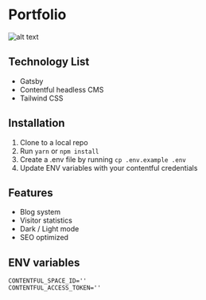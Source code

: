 # Portfolio
![alt text](https://i.ibb.co/dW2b8mb/portfolio.png)
## Technology List
-   Gatsby
-   Contentful headless CMS
-   Tailwind CSS

## Installation
1.  Clone to a local repo
2. Run ```yarn``` or ```npm install```
3. Create a .env file by running ```cp .env.example .env```
4. Update ENV variables with your contentful credentials

## Features
- Blog system
- Visitor statistics
- Dark / Light mode
- SEO optimized

## ENV variables
```
CONTENTFUL_SPACE_ID=''
CONTENTFUL_ACCESS_TOKEN=''
```

